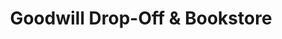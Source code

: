 ---
title: "Goodwill Drop-Off & Bookstore"
url: /cedar-park/goodwill-drop-off-and-bookstore/
shop: books
---
